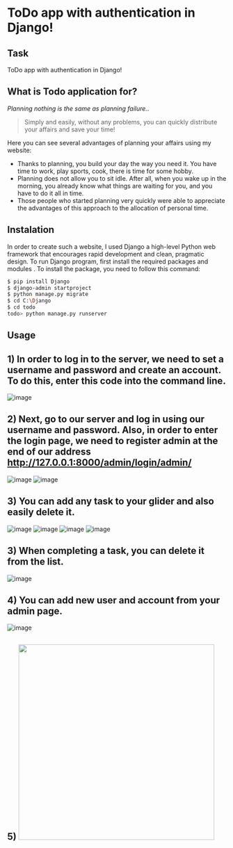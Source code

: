 # ToDo app with authentication in Django!
## Task
ToDo app with authentication in Django!
## What is Todo application for?

 *Planning nothing is the same as planning failure.*.

> Simply and easily, without any problems, you can quickly distribute your affairs and save your time!


Here you can see several advantages of planning your affairs using my website:

- Thanks to planning, you build your day the way you need it. You have time to work, play sports, cook, there is time for some hobby.
- Planning does not allow you to sit idle. After all, when you wake up in the morning, you already know what things are waiting for you, and you have to do it all in time.
- Those people who started planning very quickly were able to appreciate the advantages of this approach to the allocation of personal time.

## Instalation
In order to create such a website, I used Django a high-level Python web framework that encourages rapid development and clean, pragmatic design. 
To run Django program, first install the required packages and modules . To install the package, you need to follow this command:

```bash
$ pip install Django
$ django-admin startproject
$ python manage.py migrate
$ cd C:\Django 
$ cd todo
todo> python manage.py runserver
```
## Usage
## 1)  In order to log in to the server, we need to set a username and password and create an account. To do this, enter this code into the command line.
![image](https://user-images.githubusercontent.com/93276431/149786035-0e9b8dd3-55da-4aa5-95c8-3942d01a79f6.png)
## 2) Next, go to our server and log in using our username and password. Also, in order to enter the login page, we need to register admin at the end of our address http://127.0.0.1:8000/admin/login/admin/
![image](https://user-images.githubusercontent.com/93276431/149786339-d377afc8-67df-4957-b5df-66d37dff3ee2.png)
![image](https://user-images.githubusercontent.com/93276431/149786453-cb197b5d-5586-4d21-aac5-68e87d4e8fd2.png)
## 3) You can add any task to your glider and also easily delete it. 
![image](https://user-images.githubusercontent.com/93276431/149787102-c686c17c-c647-456f-b4c4-0576c3f1dff3.png)
![image](https://user-images.githubusercontent.com/93276431/149787493-dd37eb09-bb8c-49bf-b15f-afd1b237e495.png)
![image](https://user-images.githubusercontent.com/93276431/149787588-d7b5833f-f908-4bd4-8eca-ccdb42df2300.png)
![image](https://user-images.githubusercontent.com/93276431/149787693-5d86b6cc-be23-4857-9d5f-b9a5b6dfd263.png)
## 3)  When completing a task, you can delete it from the list. 
![image](https://user-images.githubusercontent.com/93276431/149788152-a3ead994-3a13-495e-ace5-b9cd0e16ac98.png)
## 4) You can add new user and account from your admin page.
![image](https://user-images.githubusercontent.com/93276431/149790015-85688361-d926-4069-aaca-24460069e899.png)

## 5) <img src="https://user-images.githubusercontent.com/93276431/149794303-75a41fd0-710c-46d3-ace9-11ca1db98303.png" width="450">

